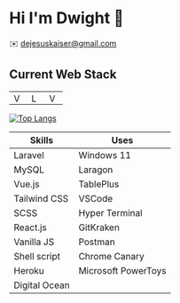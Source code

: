 # Hi I'm Dwight 👋
✉️ dejesuskaiser@gmail.com

## Current Web Stack
<table>
  <tbody>
    <tr>
      <td>
        <a href="https://vuejs.org/">
          <img alt="Vuejs" title="Vuejs" height="16" src="https://cdn.svgporn.com/logos/vue.svg" />
        </a>
      </td>
      <td>
        <a href="https://laravel.com/">
          <img alt="Laravel" title="Laravel" height="16" src="https://cdn.svgporn.com/logos/laravel.svg" />
        </a>
      </td>
      <td>
        <a href="https://tailwindcss.com/">
          <img alt="Vuejs" title="Vuejs" height="16" src="https://cdn.svgporn.com/logos/tailwindcss-icon.svg" />
        </a>
      </td>
    </tr>
  </tbody>
</table>

 [![Top Langs](https://github-readme-stats.vercel.app/api/top-langs/?username=kdwight&layout=compact&bg_color=0,6F4E37,6F4E37&title_color=fff&text_color=fff)](https://github.com/anuraghazra/github-readme-stats)

| Skills        | Uses                |
| ------------- | ------------------- |
| Laravel       | Windows 11          |
| MySQL         | Laragon             |
| Vue.js        | TablePlus           |
| Tailwind CSS  | VSCode              |
| SCSS          | Hyper Terminal      |
| React.js      | GitKraken           |
| Vanilla JS    | Postman             |
| Shell script  | Chrome Canary       |
| Heroku        | Microsoft PowerToys |
| Digital Ocean | 
